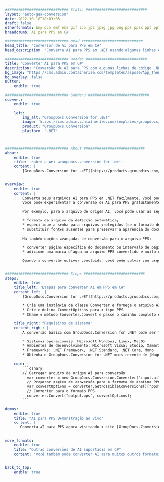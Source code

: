 ```yaml
---
############################# Static ############################
layout: "auto-gen-conversion"
date: 2022-10-18T18:03:05
draft: false
otherformats: bmp dcm emf emz gif ico jp2 jpeg jpg png pps ppsx ppt pptx psb psd svg svgz tga tif tiff webp wmf wmz
breadcrumb: AI para PPS em C#

############################# Head ############################
head_title: "Conversor de AI para PPS em C#"
head_description: "Converta AI para PPS em .NET usando algumas linhas de código. Use a API de conversão de documentos do GroupDocs para converter mais de 160 formatos de arquivo."

############################# Header ############################
title: "Converter AI para PPS em C#"
description: "Conversão de AI para PPS com algumas linhas de código .NET"
bg_image: "https://cms.admin.containerize.com/templates/aspose/App_Themes/V3/images/bg/header1.png"
bg_overlay: false
button:
    enable: true

############################# SubMenu ############################
submenu:
    enable: true

    left:
        img_alt: "GroupDocs.Conversion for .NET"
        image: "https://cms.admin.containerize.com/templates/groupdocs/images/product-logos/90x90-noborder/groupdocs-conversion-net.png"
        product: "GroupDocs.Conversion"
        platform: ".NET"



############################# About ############################
about:
    enable: true
    title: "Sobre a API GroupDocs.Conversion for .NET"
    content: |
        [GroupDocs.Conversion for .NET](https://products.groupdocs.com/conversion/net/) pode ser usado para converter Microsoft Word, Excel, PowerPoint, PDF, Visio e outros formatos. GroupDocs.Conversion é uma API independente que é adequada para sistemas internos e de back-end onde é necessário alto desempenho. Não depende de nenhum software como Microsoft ou Open Office.
    

overview:
    enable: true
    content: |
        Converta seus arquivos AI para PPS em .NET facilmente. Você pode usar apenas algumas linhas de código C# em qualquer plataforma de sua escolha, como - Windows, Linux, macOS.
        Você pode experimentar a conversão de AI para PPS gratuitamente e avaliar a qualidade dos resultados da conversão. Juntamente com cenários de conversão de arquivo simples, você pode tentar opções mais avançadas para carregar o arquivo de origem AI e para salvar o resultado de saída PPS. 
        
        Por exemplo, para o arquivo de origem AI, você pode usar as seguintes opções de carregamento:

        * formato de arquivo de detecção automática;
        * especifique a senha para arquivos protegidos (se o formato de arquivo suportar);
        * substituir fontes ausentes para preservar a aparência do documento.
        
        Há também opções avançadas de conversão para o arquivo PPS:

        * converter página específica do documento ou intervalo de páginas;
        * adicione uma marca d'água ao arquivo PPS convertido e muito mais.

        Quando a conversão estiver concluída, você pode salvar seu arquivo PPS no caminho do arquivo local ou em qualquer armazenamento de terceiros, como FTP, Amazon S3, Google Drive, Dropbox etc. Observe - para converter AI para {{ TO}} não há necessidade de nenhum software adicional instalado - como MS Office, Open Office, Adobe Acrobat Reader etc.


############################# Steps ############################
steps:
    enable: true
    title_left: "Etapas para converter AI em PPS em C#"
    content_left: |
        [GroupDocs.Conversion for .NET](https://products.groupdocs.com/conversion/net/) torna mais fácil para os desenvolvedores converter um arquivo AI para PPS com algumas linhas de código.
        
        * Crie uma instância da classe Converter e forneça o arquivo AI com o caminho completo
        * Crie e defina ConvertOptions para o tipo PPS.
        * Chame o método Converter.Convert e passe o caminho completo e o formato (PPS) como parâmetro

    title_right: "Requisitos de sistema"
    content_right: |
        A conversão básica com GroupDocs.Conversion for .NET pode ser feita em apenas algumas etapas simples. Nossas APIs são suportadas em todas as principais plataformas e sistemas operacionais. Antes de executar o código abaixo, certifique-se de ter os seguintes pré-requisitos instalados em seu sistema.

        * Sistemas operacionais: Microsoft Windows, Linux, MacOS
        * Ambientes de desenvolvimento: Microsoft Visual Studio, Xamarin, MonoDevelop
        * Frameworks: .NET Framework, .NET Standard, .NET Core, Mono
        * Obtenha o GroupDocs.Conversion for .NET mais recente de [Nuget](https://www.nuget.org/packages/groupdocs.conversion)
         
    code: |
        ```csharp    
        // Carregar arquivo de origem AI para conversão
          var converter = new GroupDocs.Conversion.Converter("input.ai");
          // Preparar opções de conversão para o formato de destino PPS
          var convertOptions = converter.GetPossibleConversions()["pps"].ConvertOptions;
          // Converter para o formato PPS
          converter.Convert("output.pps", convertOptions);
        ```

demos:
    enable: true
    title: "AI para PPS Demonstração ao vivo"
    content: |
       Converta AI para PPS agora visitando o site [GroupDocs.Conversion App](https://products.groupdocs.app/conversion/family). A demonstração online tem as seguintes vantagens
          

more_formats:
    enable: true
    title: "Outras conversões de AI suportadas em C#"
    content: "Você também pode converter AI para muitos outros formatos de arquivo. Por favor, veja a lista abaixo."
       
       
back_to_top:
    enable: true
---
```

